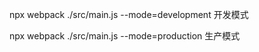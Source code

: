 npx webpack ./src/main.js --mode=development  开发模式

npx webpack ./src/main.js --mode=production   生产模式